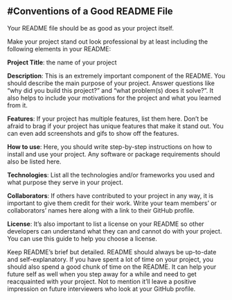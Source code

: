 #Conventions of a Good README File
------------------------------------------------
Your README file should be as good as your project itself.

Make your project stand out look professional by at least including the following elements in your README:

**Project Title**: the name of your project

**Description**: This is an extremely important component of the README. You should describe the main purpose of your project. Answer questions like “why did you build this project?” and “what problem(s) does it solve?”. It also helps to include your motivations for the project and what you learned from it.

**Features**: If your project has multiple features, list them here. Don’t be afraid to brag if your project has unique features that make it stand out. You can even add screenshots and gifs to show off the features.

**How to use**: Here, you should write step-by-step instructions on how to install and use your project. Any software or package requirements should also be listed here.

**Technologies**: List all the technologies and/or frameworks you used and what purpose they serve in your project.

**Collaborators**: If others have contributed to your project in any way, it is important to give them credit for their work. Write your team members’ or collaborators’ names here along with a link to their GitHub profile.

**License**: It’s also important to list a license on your README so other developers can understand what they can and cannot do with your project. You can use this guide to help you choose a license.

Keep README’s brief but detailed. README should always be up-to-date and self-explanatory. If you have spent a lot of time on your project, you should also spend a good chunk of time on the README. It can help your future self as well when you step away for a while and need to get reacquainted with your project. Not to mention it’ll leave a positive impression on future interviewers who look at your GitHub profile.